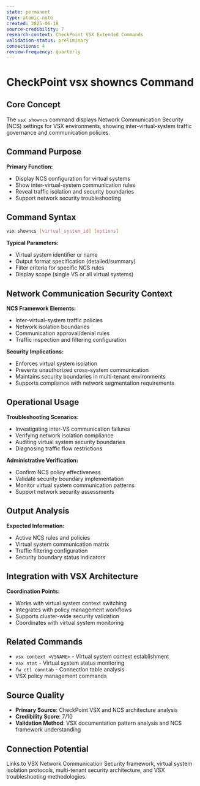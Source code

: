 ```yaml
---
state: permanent
type: atomic-note
created: 2025-06-18
source-credibility: 7
research-context: CheckPoint VSX Extended Commands
validation-status: preliminary
connections: 4
review-frequency: quarterly
---
```


# CheckPoint vsx showncs Command

## Core Concept
The `vsx showncs` command displays Network Communication Security (NCS) settings for VSX environments, showing inter-virtual-system traffic governance and communication policies.

## Command Purpose
**Primary Function:**
- Display NCS configuration for virtual systems
- Show inter-virtual-system communication rules
- Reveal traffic isolation and security boundaries
- Support network security troubleshooting

## Command Syntax
```bash
vsx showncs [virtual_system_id] [options]
```

**Typical Parameters:**
- Virtual system identifier or name
- Output format specification (detailed/summary)
- Filter criteria for specific NCS rules
- Display scope (single VS or all virtual systems)

## Network Communication Security Context
**NCS Framework Elements:**
- Inter-virtual-system traffic policies
- Network isolation boundaries
- Communication approval/denial rules
- Traffic inspection and filtering configuration

**Security Implications:**
- Enforces virtual system isolation
- Prevents unauthorized cross-system communication
- Maintains security boundaries in multi-tenant environments
- Supports compliance with network segmentation requirements

## Operational Usage
**Troubleshooting Scenarios:**
- Investigating inter-VS communication failures
- Verifying network isolation compliance
- Auditing virtual system security boundaries
- Diagnosing traffic flow restrictions

**Administrative Verification:**
- Confirm NCS policy effectiveness
- Validate security boundary implementation
- Monitor virtual system communication patterns
- Support network security assessments

## Output Analysis
**Expected Information:**
- Active NCS rules and policies
- Virtual system communication matrix
- Traffic filtering configuration
- Security boundary status indicators

## Integration with VSX Architecture
**Coordination Points:**
- Works with virtual system context switching
- Integrates with policy management workflows
- Supports cluster-wide security validation
- Coordinates with virtual system monitoring

## Related Commands
- `vsx context <VSNAME>` - Virtual system context establishment
- `vsx stat` - Virtual system status monitoring
- `fw ctl conntab` - Connection table analysis
- VSX policy management commands

## Source Quality
- **Primary Source**: CheckPoint VSX and NCS architecture analysis
- **Credibility Score**: 7/10
- **Validation Method**: VSX documentation pattern analysis and NCS framework understanding

## Connection Potential
Links to VSX Network Communication Security framework, virtual system isolation protocols, multi-tenant security architecture, and VSX troubleshooting methodologies.